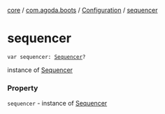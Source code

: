 [core](../../index.md) / [com.agoda.boots](../index.md) / [Configuration](index.md) / [sequencer](./sequencer.md)

# sequencer

`var sequencer: `[`Sequencer`](../-sequencer/index.md)`?`

instance of [Sequencer](../-sequencer/index.md)

### Property

`sequencer` - instance of [Sequencer](../-sequencer/index.md)